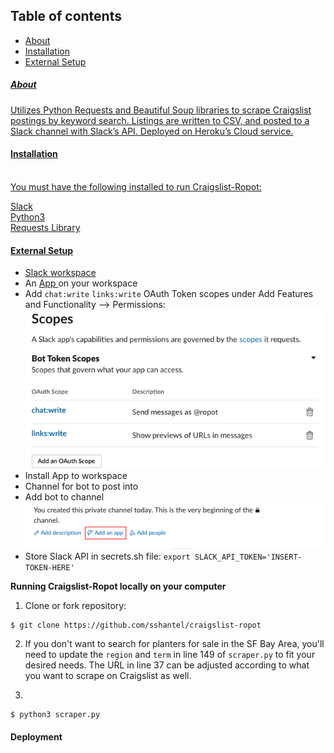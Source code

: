 ## Table of contents
* <a href="https://github.com/sshantel/craigslist-ropot#-about-"> About
* <a href="https://github.com/sshantel/craigslist-ropot#-installation-"> Installation
* <a href="https://github.com/sshantel/craigslist-ropot#-external-setup-"> External Setup


<h5> About </h5>

Utilizes Python Requests and Beautiful Soup libraries to scrape Craigslist postings by keyword search. Listings are written to CSV, and posted to a Slack channel with Slack’s API. Deployed on Heroku’s Cloud service.

<h4> Installation </h4>
<br> 
You must have the following installed to run Craigslist-Ropot:
 
  
Slack 
<br>
Python3 
<br>
Requests Library 
<br>

 
 <h4> External Setup </h4>


* Slack <a href="https://slack.com/create#email"> workspace </a> 
* An <a href= "https://api.slack.com/apps"> App </a> on your workspace  
* Add `chat:write`  `links:write` OAuth Token scopes under Add Features and Functionality --> Permissions:
![](static/images/slackbot_oath_scopes.png "slackbot_oath_scopes")
* Install App to workspace
* Channel for bot to post into
* Add bot to channel
![](static/images/add_app_slack.png "add_app_slack.png")
* Store Slack API in secrets.sh file: ```export SLACK_API_TOKEN='INSERT-TOKEN-HERE'```

<b> Running Craigslist-Ropot locally on your computer </b>

1. Clone or fork repository:

```
$ git clone https://github.com/sshantel/craigslist-ropot
```

2. If you don't want to search for planters for sale in the SF Bay Area, you'll need to update the ```region``` and ```term```  in line 149 of ```scraper.py``` to fit your desired needs. The URL in line 37 can be adjusted according to what you want to scrape on Craigslist as well.

3. 
```
$ python3 scraper.py
```




<h4> Deployment </h4>
